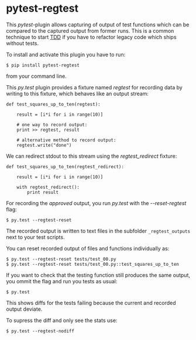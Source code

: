 pytest-regtest
==============

This *pytest*-plugin allows capturing of output of test functions which
can be compared to the captured output from former runs. This is a
common technique to start
[TDD](http://en.wikipedia.org/wiki/Test-driven_development) if you have
to refactor legacy code which ships without tests.

To install and activate this plugin you have to run:

    $ pip install pytest-regtest

from your command line.

This *py.test* plugin provides a fixture named *regtest* for recording
data by writing to this fixture, which behaves like an output stream:

    def test_squares_up_to_ten(regtest):

        result = [i*i for i in range(10)]

        # one way to record output:
        print >> regtest, result

        # alternative method to record output:
        regtest.write("done")

We can redirect stdout to this stream using the *regtest\_redirect*
fixture:

    def test_squares_up_to_ten(regtest_redirect):

        result = [i*i for i in range(10)]

        with regtest_redirect():
            print result

For recording the *approved* output, you run *py.test* with the
*--reset-regtest* flag:

    $ py.test --regtest-reset

The recorded output is written to text files in the subfolder
`_regtest_outputs` next to your test scripts.

You can reset recorded output of files and functions individually as:

    $ py.test --regtest-reset tests/test_00.py
    $ py.test --regtest-reset tests/test_00.py::test_squares_up_to_ten

If you want to check that the testing function still produces the same
output, you ommit the flag and run you tests as usual:

    $ py.test

This shows diffs for the tests failing because the current and recorded
output deviate.

To supress the diff and only see the stats use:

    $ py.test --regtest-nodiff
